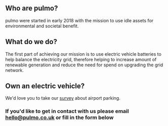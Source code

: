 ## Who are pulmo?

pulmo were started in early 2018 with the mission to use idle assets for environmental and societal benefit.

## What do we do?

The first part of achieving our mission is to use electric vehicle batteries to help balance the electricity grid, therefore helping to increase amount of renewable generation and reduce the need for spend on upgrading the grid network.

## Own an electric vehicle?

We'd love you to take our [survey](https://pulmo1.typeform.com/to/ovhms2) about airport parking.

### If you'd like to get in contact with us please email <hello@pulmo.co.uk> or fill in the form below







